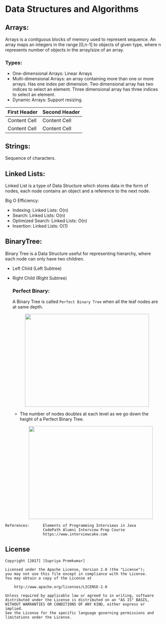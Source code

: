 # Data Structures and Algorithms 

## Arrays:
Arrays is a contiguous blocks of memory used to represent sequence.
An array maps an integers in the range [0,n-1] to objects of given type,
where n represents number of objects in the array/size of an array.
   ### Types:
   * One-dimensional Arrays: Linear Arrays
   * Multi-dimensional Arrays: an array containing more than one or more arrays.
     Has one index per dimension.
         Two dimensional array has two indices to select an element.
         Three dimensional array has three indices to select an element.
   * Dynamic Arrays:
     Support resizing.
   
   | First Header  | Second Header |
   | ------------- | ------------- |
   | Content Cell  | Content Cell  |
   | Content Cell  | Content Cell  |


## Strings:
   Sequence of characters.

## Linked Lists:
 Linked List is a type of Data Structure which stores data in the form of nodes,
 each node contains an object and a reference to the next node.
 
                
Big O Efficiency:

* Indexing: Linked Lists: O(n)
* Search: Linked Lists: O(n)
* Optimized Search: Linked Lists: O(n)
* Insertion: Linked Lists: O(1)


## BinaryTree:
Binary Tree is a Data Structure useful for representing hierarchy, where each node can only have two children.

* Left Child (Left Subtree)
* Right Child (Right Subtree)

    ### Perfect Binary:
    A Binary Tree is called `Perfect Binary Tree` when all the leaf nodes are at same depth.
        <p align="center"><a href="url"><img src="https://github.com/supriya-premkumar/InterviewPrep/blob/master/Images/PerfectBinaryTree.png"  height="300" width="400" ></a></p>
         
    * The number of nodes doubles at each level as we go down the height of a Perfect Binary Tree.
    
        <p align="center"><a href="url"><img src="https://github.com/supriya-premkumar/InterviewPrep/blob/master/Images/Property1.png" align="center" height="300" width="400" ></a></p>





``` 
References:      Elements of Programming Interviews in Java
                 CodePath Alumni Interview Prep Course
                 https://www.interviewcake.com
 ```


## License

    Copyright [2017] [Supriya Premkumar]

    Licensed under the Apache License, Version 2.0 (the "License");
    you may not use this file except in compliance with the License.
    You may obtain a copy of the License at

        http://www.apache.org/licenses/LICENSE-2.0

    Unless required by applicable law or agreed to in writing, software
    distributed under the License is distributed on an "AS IS" BASIS,
    WITHOUT WARRANTIES OR CONDITIONS OF ANY KIND, either express or implied.
    See the License for the specific language governing permissions and
    limitations under the License.
